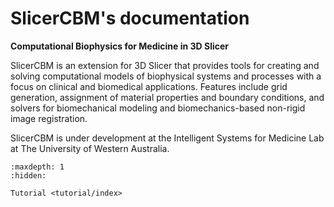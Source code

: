 # SlicerCBM's documentation

**Computational Biophysics for Medicine in 3D Slicer**

SlicerCBM is an extension for 3D Slicer that provides tools for creating and solving computational models of biophysical systems and processes with a focus on clinical and biomedical applications. Features include grid generation, assignment of material properties and boundary conditions, and solvers for biomechanical modeling and biomechanics-based non-rigid image registration.

SlicerCBM is under development at the Intelligent Systems for Medicine Lab at The University of Western Australia.

```{toctree}
:maxdepth: 1
:hidden:

Tutorial <tutorial/index>

```